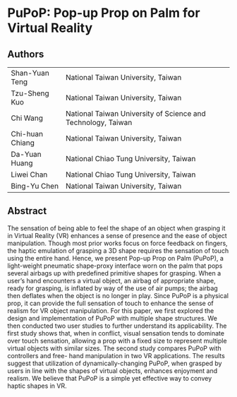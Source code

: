 # PuPoP: Pop-up Prop on Palm for Virtual Reality #

Authors
---
| | |
|-------|-----|
| Shan-Yuan Teng       | National Taiwan University, Taiwan                           |
| Tzu-Sheng Kuo        | National Taiwan University, Taiwan                           |
| Chi Wang             | National Taiwan University of Science and Technology, Taiwan |
| Chi-huan Chiang      | National Taiwan University, Taiwan                           |
| Da-Yuan Huang        | National Chiao Tung University, Taiwan                       |
| Liwei Chan           | National Chiao Tung University, Taiwan                       |
| Bing-Yu Chen         | National Taiwan University, Taiwan                           |


Abstract
---
The sensation of being able to feel the shape of an object when grasping it in Virtual Reality (VR) enhances a sense of presence and the ease of object manipulation. Though most prior works focus on force feedback on fingers, the haptic emulation of grasping a 3D shape requires the sensation of touch using the entire hand. Hence, we present Pop-up Prop on Palm (PuPoP), a light-weight pneumatic shape-proxy interface worn on the palm that pops several airbags up with predefined primitive shapes for grasping. When a user’s hand encounters a virtual object, an airbag of appropriate shape, ready for grasping, is inflated by way of the use of air pumps; the airbag then deflates when the object is no longer in play. Since PuPoP is a physical prop, it can provide the full sensation of touch to enhance the sense of realism for VR object manipulation. For this paper, we first explored the design and implementation of PuPoP with multiple shape structures. We then conducted two user studies to further understand its applicability. The first study shows that, when in conflict, visual sensation tends to dominate over touch sensation, allowing a prop with a fixed size to represent multiple virtual objects with similar sizes. The second study compares PuPoP with controllers and free- hand manipulation in two VR applications. The results suggest that utilization of dynamically-changing PuPoP, when grasped by users in line with the shapes of virtual objects, enhances enjoyment and realism. We believe that PuPoP is a simple yet effective way to convey haptic shapes in VR.

